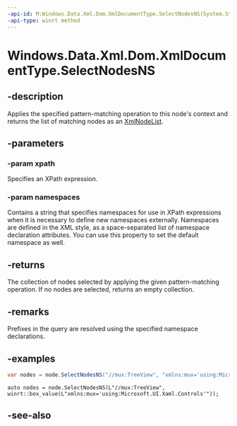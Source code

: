 ```yaml
---
-api-id: M:Windows.Data.Xml.Dom.XmlDocumentType.SelectNodesNS(System.String,System.Object)
-api-type: winrt method
---
```


<!-- Method syntax
public Windows.Data.Xml.Dom.XmlNodeList SelectNodesNS(System.String xpath, System.Object namespaces)
-->

# Windows.Data.Xml.Dom.XmlDocumentType.SelectNodesNS

## -description
Applies the specified pattern-matching operation to this node's context and returns the list of matching nodes as an [XmlNodeList](xmlnodelist.md).

## -parameters
### -param xpath
Specifies an XPath expression.

### -param namespaces
Contains a string that specifies namespaces for use in XPath expressions when it is necessary to define new namespaces externally. Namespaces are defined in the XML style, as a space-separated list of namespace declaration attributes. You can use this property to set the default namespace as well.

## -returns
The collection of nodes selected by applying the given pattern-matching operation. If no nodes are selected, returns an empty collection.

## -remarks
Prefixes in the query are resolved using the specified namespace declarations.

## -examples

```csharp
var nodes = node.SelectNodesNS("//mux:TreeView", "xmlns:mux='using:Microsoft.UI.Xaml.Controls'");
```

```cppwinrt
auto nodes = node.SelectNodesNS(L"//mux:TreeView", winrt::box_value(L"xmlns:mux='using:Microsoft.UI.Xaml.Controls'"));
```

## -see-also
